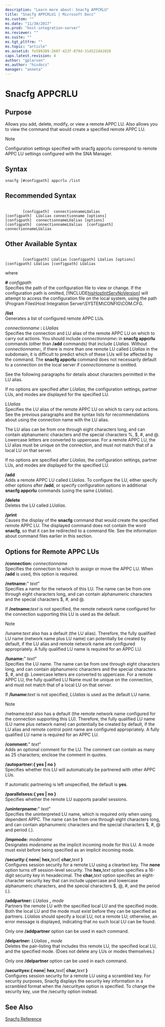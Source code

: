 ```yaml
---
description: "Learn more about: Snacfg APPCRLU"
title: "Snacfg APPCRLU1 | Microsoft Docs"
ms.custom: ""
ms.date: "11/30/2017"
ms.prod: "host-integration-server"
ms.reviewer: ""
ms.suite: ""
ms.tgt_pltfrm: ""
ms.topic: "article"
ms.assetid: fe589389-2607-423f-879d-314522d42028
caps.latest.revision: 4
author: "gplarsen"
ms.author: "hisdocs"
manager: "anneta"
---
```

# Snacfg APPCRLU
## Purpose  
 Allows you add, delete, modify, or view a remote APPC LU. Also allows you to view the command that would create a specified remote APPC LU.  
  
> [!NOTE]
>  Configuration settings specified with snacfg appcrlu correspond to remote APPC LU settings configured with the SNA Manager.  
  
## Syntax  
  
```  
snacfg [#configpath] appcrlu /list  
```  
  
## Recommended Syntax  
  
```  
  
        [configpath]  connectionnameLUalias  
[configpath]  LUalias connectionname [options]  
[configpath]  connectionnameLUalias [options]  
[configpath]  connectionnameLUalias  [configpath]  connectionnameLUalias   
```  
  
## Other Available Syntax  
  
```  
  
        [configpath] LUalias [configpath] LUalias [options]  
[configpath] LUalias [configpath] LUalias  
```  
  
 where  
  
 **#** *configpath*  
 Specifies the path of the configuration file to view or change. If the configuration path is omitted, [!INCLUDE[hisHostIntServNoVersion](../includes/hishostintservnoversion-md.md)] will attempt to access the configuration file on the local system, using the path \Program Files\Host Integration Server\SYSTEM\CONFIG\COM.CFG.  
  
 **/list**  
 Generates a list of configured remote APPC LUs.  
  
 *connectionname* **:** *LUalias*  
 Specifies the connection and LU alias of the remote APPC LU on which to carry out actions. You should include <em>connectionname</em>**:** in **snacfg appcrlu** commands (other than **/add** commands) that include *LUalias*. Without <em>connectionname</em>**:**, if there is more than one remote LU called *LUalias* in the subdomain, it is difficult to predict which of these LUs will be affected by the command. The **snacfg appcrlu** command does not necessarily default to a connection on the local server if *connectionname* is omitted.  
  
 See the following paragraphs for details about characters permitted in the LU alias.  
  
 If no options are specified after *LUalias*, the configuration settings, partner LUs, and modes are displayed for the specified LU.  
  
 *LUalias*  
 Specifies the LU alias of the remote APPC LU on which to carry out actions. See the previous paragraphs and the syntax lists for recommendations about using the connection name with the LU alias.  
  
 The LU alias can be from one through eight characters long, and can contain alphanumeric characters and the special characters %, $, #, and @. Lowercase letters are converted to uppercase. For a remote APPC LU, the LU alias must be unique on the connection, and must not match that of a local LU on that server.  
  
 If no options are specified after *LUalias*, the configuration settings, partner LUs, and modes are displayed for the specified LU.  
  
 **/add**  
 Adds a remote APPC LU called *LUalias*. To configure the LU, either specify other options after **/add**, or specify configuration options in additional **snacfg appcrlu** commands (using the same *LUalias*).  
  
 **/delete**  
 Deletes the LU called *LUalias*.  
  
 **/print**  
 Causes the display of the **snacfg** command that would create the specified remote APPC LU. The displayed command does not contain the word **snacfg**, so that it can be redirected to a command file. See the information about command files earlier in this section.  
  
## Options for Remote APPC LUs  
 **/connection:** *connectionname*  
 Specifies the connection to which to assign or move the APPC LU. When **/add** is used, this option is required.  
  
 **/netname:**" *text*"  
 Specifies a name for the network of this LU. The name can be from one through eight characters long, and can contain alphanumeric characters and the special characters $, #, and @.  
  
 If **/netname:**<em>text</em> is not specified, the remote network name configured for the connection supporting this LU is used as the default.  
  
> [!NOTE]
>  /luname:*text* also has a default (the LU alias). Therefore, the fully qualified LU name (network name plus LU name) can potentially be created by default, if the LU alias and remote network name are configured appropriately. A fully qualified LU name is required for an APPC LU.  
  
 **/luname:**" *text*"  
 Specifies the LU name. The name can be from one through eight characters long, and can contain alphanumeric characters and the special characters $, #, and @. Lowercase letters are converted to uppercase. For a remote APPC LU, the fully qualified LU Name must be unique on the connection, and must not match that of a local LU on that server.  
  
 If **/luname:**<em>text</em> is not specified, *LUalias* is used as the default LU name.  
  
> [!NOTE]
>  /netname:*text* also has a default (the remote network name configured for the connection supporting this LU). Therefore, the fully qualified LU name (LU name plus network name) can potentially be created by default, if the LU alias and remote control point name are configured appropriately. A fully qualified LU name is required for an APPC LU.  
  
 **/comment:**" *text*"  
 Adds an optional comment for the LU. The comment can contain as many as 25 characters; enclose the comment in quotes.  
  
 **/autopartner:{ yes &#124; no }**  
 Specifies whether this LU will automatically be partnered with other APPC LUs.  
  
 If automatic partnering is left unspecified, the default is **yes**.  
  
 **/parallelsess:{ yes &#124; no }**  
 Specifies whether the remote LU supports parallel sessions.  
  
 **/uninterpname:**" *text*"  
 Specifies the uninterpreted LU name, which is required only when using dependent APPC. The name can be from one through eight characters long, and can contain alphanumeric characters and the special characters $, #, @ and period (.).  
  
 **/impmode:** *modename*  
 Designates *modename* as the implicit incoming mode for this LU. A mode must exist before being specified as an implicit incoming mode.  
  
 **/security:{ none**&#124; **hex,**<em>text</em>&#124; **char,**<em>text</em> **}**  
 Configures session security for a remote LU using a cleartext key. The **none** option turns off session-level security. The **hex,**<em>text</em> option specifies a 16-digit security key in hexadecimal. The **char,**<em>text</em> option specifies an eight-character security key that can include uppercase and lowercase alphanumeric characters, and the special characters $, @, #, and the period (.).  
  
 **/addpartner:** *LUalias* **,** *mode*  
 Partners the remote LU with the specified local LU and the specified mode. Both the local LU and the mode must exist before they can be specified as partners. *LUalias* should specify a local LU, not a remote LU; otherwise, an error message is displayed, indicating that no such local LU can be found.  
  
 Only one **/addpartner** option can be used in each command.  
  
 **/delpartner:** *LUalias* **,** *mode*  
 Deletes the pair-listing that includes this remote LU, the specified local LU, and the specified mode. (Does not delete any LUs or modes themselves.)  
  
 Only one **/delpartner** option can be used in each command.  
  
 **/securityex:{ none**&#124; **hex,**<em>text</em>&#124; **char,**<em>text</em> **}**  
 Configures session security for a remote LU using a scrambled key. For security purposes, Snacfg displays the security key information in a scrambled format when the /securityex option is specified. To change the security key, use the /security option instead.  
  
## See Also  
 [Snacfg Reference](../core/snacfg-reference2.md)
